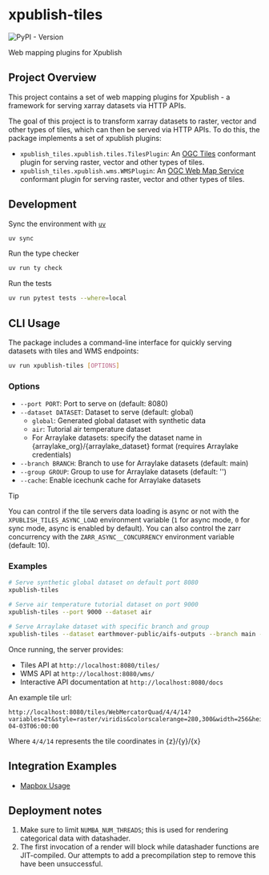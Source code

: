 # xpublish-tiles

![PyPI - Version](https://img.shields.io/pypi/v/xpublish-tiles)

Web mapping plugins for Xpublish

## Project Overview
This project contains a set of web mapping plugins for Xpublish - a framework for serving xarray datasets via HTTP APIs.

The goal of this project is to transform xarray datasets to raster, vector and other types of tiles, which can then be served via HTTP APIs. To do this, the package implements a set of xpublish plugins:
* `xpublish_tiles.xpublish.tiles.TilesPlugin`: An [OGC Tiles](https://www.ogc.org/standards/ogcapi-tiles/) conformant plugin for serving raster, vector and other types of tiles.
* `xpublish_tiles.xpublish.wms.WMSPlugin`: An [OGC Web Map Service](https://www.ogc.org/standards/wms/) conformant plugin for serving raster, vector and other types of tiles.

## Development

Sync the environment with [`uv`](https://docs.astral.sh/uv/getting-started/)

```sh
uv sync
```

Run the type checker

```sh
uv run ty check
```

Run the tests

```sh
uv run pytest tests --where=local
```

## CLI Usage

The package includes a command-line interface for quickly serving datasets with tiles and WMS endpoints:

```sh
uv run xpublish-tiles [OPTIONS]
```

### Options

- `--port PORT`: Port to serve on (default: 8080)
- `--dataset DATASET`: Dataset to serve (default: global)
  - `global`: Generated global dataset with synthetic data
  - `air`: Tutorial air temperature dataset
  - For Arraylake datasets: specify the dataset name in {arraylake_org}/{arraylake_dataset} format (requires Arraylake credentials)
- `--branch BRANCH`: Branch to use for Arraylake datasets (default: main)
- `--group GROUP`: Group to use for Arraylake datasets (default: '')
- `--cache`: Enable icechunk cache for Arraylake datasets

> [!TIP]
> You can control if the tile servers data loading is async or not with the `XPUBLISH_TILES_ASYNC_LOAD` environment variable (`1` for async mode, `0` for sync mode, async is enabled by default). You can also control the zarr concurrency with the `ZARR_ASYNC__CONCURRENCY` environment variable (default: 10).

### Examples

```sh
# Serve synthetic global dataset on default port 8080
xpublish-tiles

# Serve air temperature tutorial dataset on port 9000
xpublish-tiles --port 9000 --dataset air

# Serve Arraylake dataset with specific branch and group
xpublish-tiles --dataset earthmover-public/aifs-outputs --branch main --group 2025-04-01/12z --cache
```

Once running, the server provides:
- Tiles API at `http://localhost:8080/tiles/`
- WMS API at `http://localhost:8080/wms/`
- Interactive API documentation at `http://localhost:8080/docs`

An example tile url:
```
http://localhost:8080/tiles/WebMercatorQuad/4/4/14?variables=2t&style=raster/viridis&colorscalerange=280,300&width=256&height=256&valid_time=2025-04-03T06:00:00
```

Where `4/4/14` represents the tile coordinates in {z}/{y}/{x}

## Integration Examples

- [Mapbox Usage](./examples/mapbox/)


## Deployment notes

1. Make sure to limit `NUMBA_NUM_THREADS`; this is used for rendering categorical data with datashader.
2. The first invocation of a render will block while datashader functions are JIT-compiled. Our attempts to add a precompilation step to remove this have been unsuccessful.
